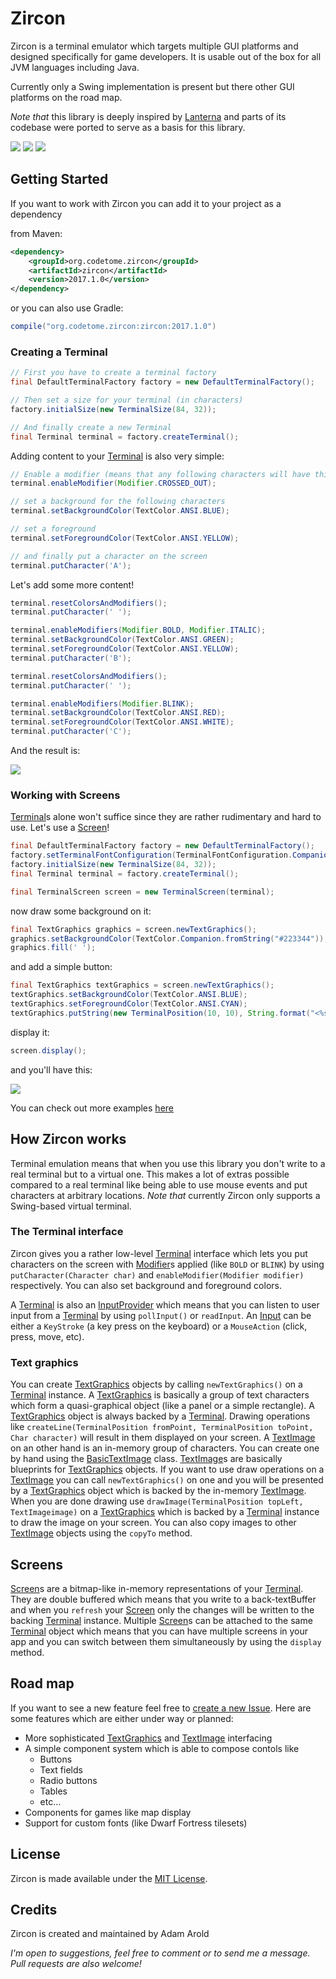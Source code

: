 # Zircon

Zircon is a terminal emulator which targets multiple GUI platforms and designed specifically for game developers.
It is usable out of the box for all JVM languages including Java.

Currently only a Swing implementation is present but there other GUI platforms on the road map.

*Note that* this library is deeply inspired by [Lanterna](https://github.com/mabe02/lanterna) and parts of its codebase were ported to serve as a basis for this library.

[![][circleci img]][circleci]
[![][codecov img]][codecov]
[![][license img]][license]

## Getting Started

If you want to work with Zircon you can add it to your project as a dependency

from Maven:

```xml
<dependency>
    <groupId>org.codetome.zircon</groupId>
    <artifactId>zircon</artifactId>
    <version>2017.1.0</version>
</dependency>
```

or you can also use Gradle:

```groovy
compile("org.codetome.zircon:zircon:2017.1.0")

```

### Creating a Terminal

```java
// First you have to create a terminal factory
final DefaultTerminalFactory factory = new DefaultTerminalFactory();

// Then set a size for your terminal (in characters)
factory.initialSize(new TerminalSize(84, 32));

// And finally create a new Terminal
final Terminal terminal = factory.createTerminal();
```

Adding content to your [Terminal] is also very simple:

```java
// Enable a modifier (means that any following characters will have this modifier)
terminal.enableModifier(Modifier.CROSSED_OUT);

// set a background for the following characters
terminal.setBackgroundColor(TextColor.ANSI.BLUE);

// set a foreground
terminal.setForegroundColor(TextColor.ANSI.YELLOW);

// and finally put a character on the screen
terminal.putCharacter('A');
```      
  
Let's add some more content!

```java
terminal.resetColorsAndModifiers();
terminal.putCharacter(' ');

terminal.enableModifiers(Modifier.BOLD, Modifier.ITALIC);
terminal.setBackgroundColor(TextColor.ANSI.GREEN);
terminal.setForegroundColor(TextColor.ANSI.YELLOW);
terminal.putCharacter('B');

terminal.resetColorsAndModifiers();
terminal.putCharacter(' ');

terminal.enableModifiers(Modifier.BLINK);
terminal.setBackgroundColor(TextColor.ANSI.RED);
terminal.setForegroundColor(TextColor.ANSI.WHITE);
terminal.putCharacter('C');
```
And the result is:

![][tilesetFont modifiers img]

### Working with Screens

[Terminal]s alone won't suffice since they are rather rudimentary and hard to use. Let's use a [Screen]!

```java
final DefaultTerminalFactory factory = new DefaultTerminalFactory();
factory.setTerminalFontConfiguration(TerminalFontConfiguration.Companion.buildDefault());
factory.initialSize(new TerminalSize(84, 32));
final Terminal terminal = factory.createTerminal();

final TerminalScreen screen = new TerminalScreen(terminal);
```

now draw some background on it:

```java
final TextGraphics graphics = screen.newTextGraphics();
graphics.setBackgroundColor(TextColor.Companion.fromString("#223344"));
graphics.fill(' ');
```

and add a simple button:

```java
final TextGraphics textGraphics = screen.newTextGraphics();
textGraphics.setBackgroundColor(TextColor.ANSI.BLUE);
textGraphics.setForegroundColor(TextColor.ANSI.CYAN);
textGraphics.putString(new TerminalPosition(10, 10), String.format("<%s>", "OK"), Collections.emptySet());
```

display it:

```java
screen.display();
```

and you'll have this:

![][button img]

You can check out more examples [here](https://github.com/Hexworks/zircon/blob/master/src/testRendering/java/org/codetome/zircon/examples)

## How Zircon works

Terminal emulation means that when you use this library you don't write to a real terminal but to
a virtual one. This makes a lot of extras possible compared to a real terminal like being able to use
mouse events and put characters at arbitrary locations. *Note that* currently Zircon only supports
a Swing-based virtual terminal.

### The Terminal interface

Zircon gives you a rather low-level [Terminal] interface which lets you put characters on the screen
with [Modifier]s applied (like `BOLD` or `BLINK`) by using `putCharacter(Character char)`
and `enableModifier(Modifier modifier)` respectively. You can also set background and foreground colors.

A [Terminal] is also an [InputProvider] which means that you can listen to user input from a [Terminal]
by using `pollInput()` or `readInput`. An [Input] can be either a `KeyStroke` (a key press on the keyboard)
or a `MouseAction` (click, press, move, etc).

### Text graphics

You can create [TextGraphics] objects by calling `newTextGraphics()` on a [Terminal] instance. A
[TextGraphics] is basically a group of text characters which form a quasi-graphical object (like a
panel or a simple rectangle). A [TextGraphics] object is always backed by a [Terminal]. Drawing operations
like `createLine(TerminalPosition fromPoint, TerminalPosition toPoint, Char character)` will result in
them displayed on your screen. A [TextImage] on an other hand is an in-memory group of characters. You
can create one by hand using the [BasicTextImage] class. [TextImage]s are basically blueprints for
[TextGraphics] objects. If you want to use draw operations on a [TextImage] you can call `newTextGraphics()`
on one and you will be presented by a [TextGraphics] object which is backed by the in-memory [TextImage].
When you are done drawing use `drawImage(TerminalPosition topLeft, TextImageimage)` on a [TextGraphics]
which is backed by a [Terminal] instance to draw the image on your screen. You can also copy images
to other [TextImage] objects using the `copyTo` method.

## Screens

[Screen]s are a bitmap-like in-memory representations of your [Terminal]. They are double buffered
which means that you write to a back-textBuffer and when you `refresh` your [Screen] only the changes will
be written to the backing [Terminal] instance. Multiple [Screen]s can be attached to the same [Terminal]
object which means that you can have multiple screens in your app and you can switch between them
simultaneously by using the `display` method. 

## Road map

If you want to see a new feature feel free to [create a new Issue](https://github.com/Hexworks/zircon/issues/new).
Here are some features which are either under way or planned:

- More sophisticated [TextGraphics] and [TextImage] interfacing
- A simple component system which is able to compose contols like
  - Buttons
  - Text fields
  - Radio buttons
  - Tables
  - etc...
- Components for games like map display
- Support for custom fonts (like Dwarf Fortress tilesets)

## License
Zircon is made available under the [MIT License](http://www.opensource.org/licenses/mit-license.php).

## Credits
Zircon is created and maintained by Adam Arold

*I'm open to suggestions, feel free to comment or to send me a message.
Pull requests are also welcome!*

[circleci]:https://circleci.com/gh/Hexworks/zircon
[circleci img]:https://circleci.com/gh/Hexworks/zircon/tree/master.svg?style=shield

[codecov]:https://codecov.io/github/Hexworks/zircon?branch=master
[codecov img]:https://codecov.io/github/Hexworks/zircon/coverage.svg?branch=master

[license]:https://github.com/Hexworks/zircon/blob/master/LICENSE
[license img]:https://img.shields.io/badge/License-MIT-green.svg

[tilesetFont modifiers img]:https://github.com/Hexworks/zircon/blob/master/src/main/resources/modifiers_example.png
[button img]:https://github.com/Hexworks/zircon/blob/master/src/main/resources/button.png

[Terminal]:https://github.com/Hexworks/zircon/blob/master/src/main/kotlin/org/codetome/zircon/terminal/Terminal.kt
[Modifier]:https://github.com/Hexworks/zircon/blob/master/src/main/kotlin/org/codetome/zircon/Modifier.kt
[InputProvider]:https://github.com/Hexworks/zircon/blob/master/src/main/kotlin/org/codetome/zircon/input/InputProvider.kt
[Input]:https://github.com/Hexworks/zircon/blob/master/src/main/kotlin/org/codetome/zircon/input/Input.kt
[TextGraphics]:https://github.com/Hexworks/zircon/blob/master/src/main/kotlin/org/codetome/zircon/graphics/TextGraphics.kt
[TextImage]:https://github.com/Hexworks/zircon/blob/master/src/main/kotlin/org/codetome/zircon/graphics/TextImage.kt
[BasicTextImage]:https://github.com/Hexworks/zircon/blob/master/src/main/kotlin/org/codetome/zircon/graphics/impl/DefaultTextImage.kt
[Screen]:https://github.com/Hexworks/zircon/blob/master/src/main/kotlin/org/codetome/zircon/screen/Screen.kt
